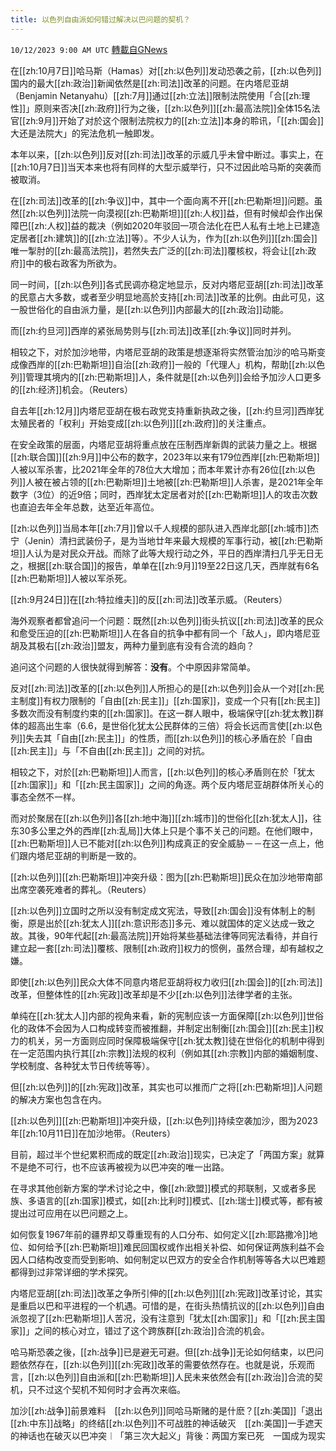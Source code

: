 ```yaml
---
title: 以色列自由派如何错过解决以巴问题的契机？
---
```

`10/12/2023 9:00 AM UTC` [轉載自GNews](https://gnews.org/articles/1825002)

在[[zh:10月7日]]哈马斯（Hamas）对[[zh:以色列]]发动恐袭之前，[[zh:以色列]]国内的最大[[zh:政治]]新闻依然是[[zh:司法]]改革的问题。在内塔尼亚胡（Benjamin Netanyahu）[[zh:7月]]通过[[zh:立法]]限制法院使用「合[[zh:理性]]」原则来否决[[zh:政府]]行为之後，[[zh:以色列]][[zh:最高法院]]全体15名法官[[zh:9月]]开始了对於这个限制法院权力的[[zh:立法]]本身的聆讯，「[[zh:国会]]大还是法院大」的宪法危机一触即发。

本年以来，[[zh:以色列]]反对[[zh:司法]]改革的示威几乎未曾中断过。事实上，在[[zh:10月7日]]当天本来也将有同样的大型示威举行，只不过因此哈马斯的突袭而被取消。

在[[zh:司法]]改革的[[zh:争议]]中，其中一个面向离不开[[zh:巴勒斯坦]]问题。虽然[[zh:以色列]]法院一向漠视[[zh:巴勒斯坦]][[zh:人权]]益，但有时候却会作出保障巴[[zh:人权]]益的裁决（例如2020年驳回一项合法化在巴人私有土地上已建造定居者[[zh:建筑]]的[[zh:立法]]等）。不少人认为，作为[[zh:以色列]][[zh:国会]]唯一掣肘的[[zh:最高法院]]，若然失去广泛的[[zh:司法]]覆核权，将会让[[zh:政府]]中的极右政客为所欲为。

同一时间，[[zh:以色列]]各式民调亦稳定地显示，反对内塔尼亚胡[[zh:司法]]改革的民意占大多数，或者至少明显地高於支持[[zh:司法]]改革的比例。由此可见，这一股世俗化的自由派力量，是[[zh:以色列]]内部最大的[[zh:政治]]动能。

而[[zh:约旦河]]西岸的紧张局势则与[[zh:司法]]改革[[zh:争议]]同时并列。

相较之下，对於加沙地带，内塔尼亚胡的政策是想逐渐将实然管治加沙的哈马斯变成像西岸的[[zh:巴勒斯坦]]自治[[zh:政府]]一般的「代理人」机构，帮助[[zh:以色列]]管理其境内的[[zh:巴勒斯坦]]人，条件就是[[zh:以色列]]会给予加沙人口更多的[[zh:经济]]机会。（Reuters）

自去年[[zh:12月]]内塔尼亚胡在极右政党支持重新执政之後，[[zh:约旦河]]西岸犹太殖民者的「权利」开始变成[[zh:以色列]][[zh:政府]]的关注重点。

在安全政策的层面，内塔尼亚胡将重点放在压制西岸新舆的武装力量之上。根据[[zh:联合国]][[zh:9月]]中公布的数字，2023年以来有179位西岸[[zh:巴勒斯坦]]人被以军杀害，比2021年全年的78位大大增加；而本年累计亦有26位[[zh:以色列]]人被在被占领的[[zh:巴勒斯坦]]土地被[[zh:巴勒斯坦]]人杀害，是2021年全年数字（3位）的近9倍；同时，西岸犹太定居者对於[[zh:巴勒斯坦]]人的攻击次数也直迫去年全年总数，达至近年高位。

[[zh:以色列]]当局本年[[zh:7月]]曾以千人规模的部队进入西岸北部[[zh:城市]]杰宁（Jenin）清扫武装份子，是为当地廿年来最大规模的军事行动，被[[zh:巴勒斯坦]]人认为是对民众开战。而除了此等大规行动之外，平日的西岸清扫几乎无日无之，根据[[zh:联合国]]的报告，单单在[[zh:9月]]19至22日这几天，西岸就有6名[[zh:巴勒斯坦]]人被以军杀死。

[[zh:9月24日]]在[[zh:特拉维夫]]的反[[zh:司法]]改革示威。（Reuters）

海外观察者都曾追问一个问题：既然[[zh:以色列]]街头抗议[[zh:司法]]改革的民众和愈受压迫的[[zh:巴勒斯坦]]人在各自的抗争中都有同一个「敌人」，即内塔尼亚胡及其极右[[zh:政治]]盟友，两种力量到底有没有合流的趋向？

追问这个问题的人很快就得到解答：**没有**。个中原因非常简单。

反对[[zh:司法]]改革的[[zh:以色列]]人所担心的是[[zh:以色列]]会从一个对[[zh:民主制度]]有权力限制的「自由[[zh:民主]]」[[zh:国家]]，变成一个只有[[zh:民主]]多数次而没有制度约束的[[zh:国家]]。在这一群人眼中，极端保守[[zh:犹太教]]群体的超高出生率（6.6，是世俗化犹太公民群体的三倍）将会长远而言使[[zh:以色列]]失去其「自由[[zh:民主]]」的性质，而[[zh:以色列]]的核心矛盾在於「自由[[zh:民主]]」与「不自由[[zh:民主]]」之间的对抗。

相较之下，对於[[zh:巴勒斯坦]]人而言，[[zh:以色列]]的核心矛盾则在於「犹太[[zh:国家]]」和「[[zh:民主国家]]」之间的角逐。两个反内塔尼亚胡群体所关心的事态全然不一样。

而对於聚居在[[zh:以色列]]各[[zh:地中海]][[zh:城市]]的世俗化[[zh:犹太人]]，往东30多公里之外的西岸[[zh:乱局]]大体上只是个事不关己的问题。在他们眼中，[[zh:巴勒斯坦]]人已不能对[[zh:以色列]]构成真正的安全威胁－－在这一点上，他们跟内塔尼亚胡的判断是一致的。

[[zh:以色列]][[zh:巴勒斯坦]]冲突升级：图为[[zh:巴勒斯坦]]民众在加沙地带南部出席空袭死难者的葬礼。（Reuters）

[[zh:以色列]]立国时之所以没有制定成文宪法，导致[[zh:国会]]没有体制上的制衡，原是出於[[zh:犹太人]][[zh:意识形态]]多元、难以就国体的定义达成一致之故。其後，90年代起[[zh:最高法院]]开始将某些基础法律等同宪法看待，并自行建立起一套[[zh:司法]]覆核、限制[[zh:政府]]权力的惯例，虽然合理，却有越权之嫌。

即使[[zh:以色列]]民众大体不同意内塔尼亚胡将权力收归[[zh:国会]]的[[zh:司法]]改革，但整体性的[[zh:宪政]]改革却是不少[[zh:以色列]]法律学者的主张。

单纯在[[zh:犹太人]]内部的视角来看，新的宪制应该一方面保障[[zh:以色列]]世俗化的政体不会因为人口构成转变而被推翻，并制定出制衡[[zh:国会]][[zh:民主]]权力的机关，另一方面则应同时保障极端保守[[zh:犹太教]]徒在世俗化的机制中得到在一定范围内执行其[[zh:宗教]]法规的权利（例如其[[zh:宗教]]内部的婚姻制度、学校制度、各种犹太节日传统等等）。

但[[zh:以色列]]的[[zh:宪政]]改革，其实也可以推而广之将[[zh:巴勒斯坦]]人问题的解决方案也包含在内。

[[zh:以色列]][[zh:巴勒斯坦]]冲突升级，[[zh:以色列]]持续空袭加沙，图为2023年[[zh:10月11日]]在加沙地带。（Reuters）

目前，超过半个世纪累积而成的既定[[zh:政治]]现实，已决定了「两国方案」就算不是绝不可行，也不应该再被视为以巴冲突的唯一出路。

在寻求其他创新方案的学术讨论之中，像[[zh:欧盟]]模式的邦联制，又或者多民族、多语言的[[zh:国家]]模式，如[[zh:比利时]]模式、[[zh:瑞士]]模式等，都有被提出过可应用在以巴问题之上。

如何恢复1967年前的疆界却又尊重现有的人口分布、如何定义[[zh:耶路撒冷]]地位、如何给予[[zh:巴勒斯坦]]难民回国权或作出相关补偿、如何保证两族利益不会因人口结构改变而受到影响、如何制定以巴双方的安全合作机制等等各大以巴难题都得到过非常详细的学术探究。

内塔尼亚胡[[zh:司法]]改革之争所引伸的[[zh:以色列]][[zh:宪政]]改革讨论，其实是重启以巴和平进程的一个机遇。可惜的是，在街头热情抗议的[[zh:以色列]]自由派忽视了[[zh:巴勒斯坦]]人苦况，没有注意到「犹太[[zh:国家]]」和「[[zh:民主国家]]」之间的核心对立，错过了这个跨族群[[zh:政治]]合流的机会。

哈马斯恐袭之後，[[zh:战争]]已是避无可避。但[[zh:战争]]无论如何结束，以巴问题依然存在，[[zh:以色列]][[zh:宪政]]改革的需要依然存在。也就是说，乐观而言，[[zh:以色列]]自由派和[[zh:巴勒斯坦]]人民未来依然会有[[zh:政治]]合流的契机，只不过这个契机不知何时才会再次来临。

加沙[[zh:战争]]前景难料　[[zh:以色列]]同哈马斯赌的是什麽？[[zh:美国]]「退出[[zh:中东]]战略」的终结[[zh:以色列]]不可战胜的神话破灭　[[zh:美国]]一手遮天的神话也在破灭以巴冲突︱「第三次大起义」背後：两国方案已死　一国成为现实
